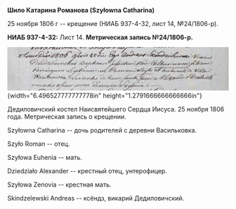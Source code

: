 **Шило Катарина Романова (Szyłowna Catharina)**

25 ноября 1806 г -- крещение (НИАБ 937-4-32, лист 14, №24/1806-р).

**НИАБ 937-4-32:** Лист 14. **Метрическая запись №24/1806-р.**

![](./media/85bafd81bd23dd773eb6901ce74c2788468885d1.png){width="6.496527777777778in"
height="1.2791666666666666in"}

Дедиловичский костел Наисвятейшего Сердца Иисуса. 25 ноября 1806 года.
Метрическая запись о крещении.

Szyłowna Catharina -- дочь родителей с деревни Васильковка.

Szyło Roman -- отец.

Szyłowa Euhenia -- мать.

Dziedziało Alexander -- крестный отец, унтерофицер.

Szyłowa Zenovia -- крестная мать.

Skindzelewski Andreas -- ксёндз, викарий Дедиловичский.
